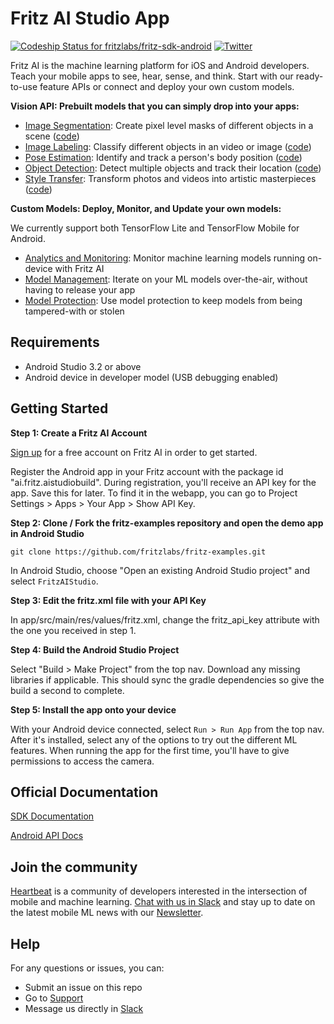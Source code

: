 # Fritz AI Studio App

[ ![Codeship Status for fritzlabs/fritz-sdk-android](https://app.codeship.com/projects/c74152e0-65d1-0136-2d69-32e87736c6c6/status?branch=master)](https://app.codeship.com/projects/297281)
[![Twitter](https://img.shields.io/badge/twitter-@fritzlabs-blue.svg?style=flat)](http://twitter.com/fritzlabs)

Fritz AI is the machine learning platform for iOS and Android developers. Teach your mobile apps to see, hear, sense, and think. Start with our ready-to-use feature APIs or connect and deploy your own custom models.

**Vision API: Prebuilt models that you can simply drop into your apps:**

- [Image Segmentation](https://www.fritz.ai/features/image-segmentation.html): Create pixel level masks of different objects in a scene ([code](app/src/main/java/ai/fritz/aistudio/activities/vision/ImageSegmentationActivity.java))
- [Image Labeling](https://www.fritz.ai/features/image-labeling.html): Classify different objects in an video or image ([code](app/src/main/java/ai/fritz/aistudio/activities/vision/ImageLabelingActivity.java))
- [Pose Estimation](https://www.fritz.ai/features/pose-estimation.html): Identify and track a person's body position ([code](app/src/main/java/ai/fritz/aistudio/activities/vision/PoseEstimationActivity.java))
- [Object Detection](https://www.fritz.ai/features/object-detection.html): Detect multiple objects and track their location ([code](app/src/main/java/ai/fritz/aistudio/activities/vision/ObjectDetectionActivity.java))
- [Style Transfer](https://www.fritz.ai/features/style-transfer.html): Transform photos and videos into artistic masterpieces ([code](app/src/main/java/ai/fritz/aistudio/activities/vision/StyleTransferActivity.java))

**Custom Models: Deploy, Monitor, and Update your own models:**

We currently support both TensorFlow Lite and TensorFlow Mobile for Android.

- [Analytics and Monitoring](https://www.fritz.ai/features/analytics-monitoring.html): Monitor machine learning models running on-device with Fritz AI
- [Model Management](https://www.fritz.ai/features/model-management.html): Iterate on your ML models over-the-air, without having to release your app
- [Model Protection](https://www.fritz.ai/features/model-protection.html): Use model protection to keep models from being tampered-with or stolen

## Requirements

- Android Studio 3.2 or above
- Android device in developer model (USB debugging enabled)

## Getting Started

**Step 1: Create a Fritz AI Account**

[Sign up](https://app.fritz.ai/register?utm_source=github&utm_campaign=fritz-examples) for a free account on Fritz AI in order to get started.

Register the Android app in your Fritz account with the package id "ai.fritz.aistudiobuild". During registration, you'll receive an API key for the app. Save this for later. To find it in the webapp, you can go to Project Settings > Apps > Your App > Show API Key.

**Step 2: Clone / Fork the fritz-examples repository and open the demo app in Android Studio**

```
git clone https://github.com/fritzlabs/fritz-examples.git
```

In Android Studio, choose "Open an existing Android Studio project" and select `FritzAIStudio`.

**Step 3: Edit the fritz.xml file with your API Key**

In app/src/main/res/values/fritz.xml, change the fritz_api_key attribute with the one you received in step 1.

**Step 4: Build the Android Studio Project**

Select "Build > Make Project" from the top nav. Download any missing libraries if applicable. This should sync the gradle dependencies so give the build a second to complete.

**Step 5: Install the app onto your device**

With your Android device connected, select `Run > Run App` from the top nav. After it's installed, select any of the options to try out the different ML features. When running the app for the first time, you'll have to give permissions to access the camera.

## Official Documentation

[SDK Documentation](https://docs.fritz.ai/?utm_source=github&utm_campaign=fritz-examples)

[Android API Docs](https://docs.fritz.ai/android/latest/index.html?utm_source=github&utm_campaign=fritz-examples)

## Join the community

[Heartbeat](https://heartbeat.fritz.ai/?utm_source=github&utm_campaign=fritz-examples) is a community of developers interested in the intersection of mobile and machine learning. [Chat with us in Slack](https://www.fritz.ai/slack?utm_source=github&utm_campaign=fritz-examples) and stay up to date on the latest mobile ML news with our [Newsletter](https://mobileml.us16.list-manage.com/subscribe?u=de53bead690affb8e9a21de8f&id=68acb5c0fd).

## Help

For any questions or issues, you can:

- Submit an issue on this repo
- Go to [Support](https://support.fritz.ai/?utm_source=github&utm_campaign=fritz-examples)
- Message us directly in [Slack](https://www.fritz.ai/slack?utm_source=github&utm_campaign=fritz-examples)
